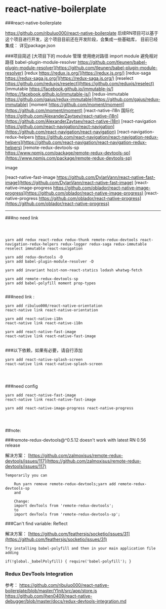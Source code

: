 # react-native-boilerplate
###react-native-boilerplate 

https://github.com/ribuluo000/react-native-boilerplate
后续RN项目可以基于这个项目进行开发，这个项目目前还在开发阶段，会集成一些基础库，
目前已经集成：
详见package.json


###项目简述
[大项目下的 module 管理 使用绝对路径 import module 避免相对路径 babel-plugin-module-resolver https://github.com/tleunen/babel-plugin-module-resolver](https://github.com/tleunen/babel-plugin-module-resolver)
[redux https://redux.js.org/](https://redux.js.org/)
[redux-saga https://redux-saga.js.org/](https://redux-saga.js.org/)
[reselect https://github.com/reduxjs/reselect](https://github.com/reduxjs/reselect)
[immutable https://facebook.github.io/immutable-js/](https://facebook.github.io/immutable-js/)
[redux-immutable https://github.com/gajus/redux-immutable](https://github.com/gajus/redux-immutable)
[moment https://github.com/moment/moment](https://github.com/moment/moment)
[react-native-i18n 国际化 https://github.com/AlexanderZaytsev/react-native-i18n](https://github.com/AlexanderZaytsev/react-native-i18n)
[react-navigation https://github.com/react-navigation/react-navigation](https://github.com/react-navigation/react-navigation)
[react-navigation-redux-helpers https://github.com/react-navigation/react-navigation-redux-helpers](https://github.com/react-navigation/react-navigation-redux-helpers)
[remote-redux-devtools-sp https://www.npmjs.com/package/remote-redux-devtools-sp](https://www.npmjs.com/package/remote-redux-devtools-sp)
[]()
[]()
[]()
[]()
[]()
[]()




image

[react-native-fast-image https://github.com/DylanVann/react-native-fast-image](https://github.com/DylanVann/react-native-fast-image)
[react-native-image-progress https://github.com/oblador/react-native-image-progress](https://github.com/oblador/react-native-image-progress)
[react-native-progress https://github.com/oblador/react-native-progress](https://github.com/oblador/react-native-progress)




---

###no need link
```



yarn add redux react-redux redux-thunk remote-redux-devtools react-navigation-redux-helpers redux-logger redux-saga redux-immutable reselect immutable react-navigation

yarn add redux-devtools -D
yarn add babel-plugin-module-resolver -D

yarn add invariant hoist-non-react-statics lodash whatwg-fetch

yarn add remote-redux-devtools-sp
yarn add babel-polyfill moment prop-types


```
###need link :
```
yarn add ribuluo000/react-native-orientation 
react-native link react-native-orientation 

yarn add react-native-i18n
react-native link react-native-i18n

yarn add react-native-fast-image
react-native link react-native-fast-image


```
###以下依赖，如果有必要，请自行添加
```
yarn add react-native-splash-screen 
react-native link react-native-splash-screen 




```
###need config
```
yarn add react-native-fast-image
react-native link react-native-fast-image

yarn add react-native-image-progress react-native-progress




```


##note:

###remote-redux-devtools@^0.5.12 doesn't work with latest RN 0.56 release

解决方案：
[https://github.com/zalmoxisus/remote-redux-devtools/issues/117](https://github.com/zalmoxisus/remote-redux-devtools/issues/117)

```
Temporarily you can

    Run yarn remove remote-redux-devtools;yarn add remote-redux-devtools-sp
    and

    Change:
    import devTools from 'remote-redux-devtools';
    to
    import devTools from 'remote-redux-devtools-sp';

```


###Can't find variable: Reflect

解决方案：
[https://github.com/feathersjs/socketio/issues/31](https://github.com/feathersjs/socketio/issues/31)

```
Try installing babel-polyfill and then in your main application file adding

if(!global._babelPolyfill) { require('babel-polyfill'); }

```

### Redux DevTools Integration

参考：
[https://github.com/ribuluo000/react-native-boilerplate/blob/master/YInit/src/app/store.js
](https://github.com/ribuluo000/react-native-boilerplate/blob/master/YInit/src/app/store.js
)
[https://github.com/jhen0409/react-native-debugger/blob/master/docs/redux-devtools-integration.md
](https://github.com/jhen0409/react-native-debugger/blob/master/docs/redux-devtools-integration.md
)